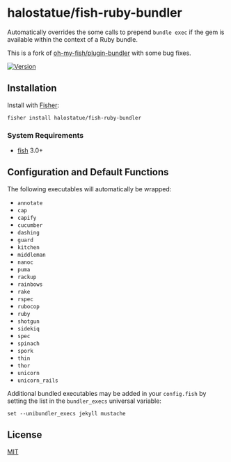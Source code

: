 # halostatue/fish-ruby-bundler

Automatically overrides the some calls to prepend `bundle exec` if the gem is
available within the context of a Ruby bundle.

This is a fork of [oh-my-fish/plugin-bundler][omf-bundler] with some bug
fixes.

[![Version]][release]

## Installation

Install with [Fisher][]:

```fish
fisher install halostatue/fish-ruby-bundler
```

### System Requirements

- [fish] 3.0+

## Configuration and Default Functions

The following executables will automatically be wrapped:

- `annotate`
- `cap`
- `capify`
- `cucumber`
- `dashing`
- `guard`
- `kitchen`
- `middleman`
- `nanoc`
- `puma`
- `rackup`
- `rainbows`
- `rake`
- `rspec`
- `rubocop`
- `ruby`
- `shotgun`
- `sidekiq`
- `spec`
- `spinach`
- `spork`
- `thin`
- `thor`
- `unicorn`
- `unicorn_rails`

Additional bundled executables may be added in your `config.fish` by setting
the list in the `bundler_execs` universal variable:

```fish
set --unibundler_execs jekyll mustache
```

## License

[MIT](LICENCE.md)

[fish shell]: https://fishshell.com "friendly interactive shell"
[Version]: https://img.shields.io/github/tag/halostatue/fish-ruby-bundler.svg?label=Version
[release]: https://github.com/halostatue/fish-ruby-bundler/releases
[Fisher]: https://github.com/jorgebucaran/fisher
[fish]: https://github.com/fish-shell/fish-shell
[omf-bundler]: https://github.com/oh-my-fish/plugin-bundler
